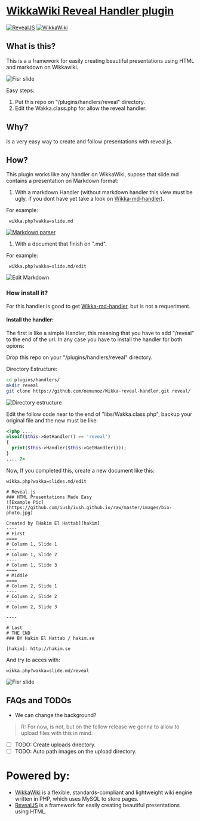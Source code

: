 # [WikkaWiki Reveal Handler plugin](https://github.com/oemunoz/Wikka-reveal-handler)

[![RevealJS](https://github.com/oemunoz/Wikka-reveal-handler/raw/master/images/Revealjs.jpg)](https://github.com/hakimel/reveal.js/)
[![WikkaWiki](https://github.com/oemunoz/Wikka-reveal-handler/raw/master/images/wizard.gif)](http://wikkawiki.org/HomePage)

## What is this?

This is a a framework for easily creating beautiful presentations using HTML and markdown on Wikkawiki.

![Fisr slide](https://github.com/oemunoz/Wikka-reveal-handler/raw/master/images/reveal_fist.png)

Easy steps:

1. Put this repo on "/plugins/handlers/reveal" directory.
2. Edit the Wakka.class.php for allow the reveal handler.

## Why?

Is a very easy way to create and follow presentations with reveal.js.

## How?

This plugin works like any handler on WikkaWiki, supose that slide.md contains a presentation on Markdown format:

1. With a markdown Handler (without markdown handler this view must be ugly, if you dont have yet take a look on [Wikka-md-handler](https://github.com/oemunoz/Wikka-md-handler)).

For example:

```
 wikka.php?wakka=slide.md
```

[![Markdown parser](https://github.com/oemunoz/Wikka-reveal-handler/raw/master/images/mmymdoc_parser.png)](https://github.com/oemunoz/Wikka-md-handler)

1. With a document that finish on ".md".

For example:

```
 wikka.php?wakka=slide.md/edit
```

![Edit Markdown](https://github.com/oemunoz/Wikka-reveal-handler/raw/master/images/reveal_markdown.png)

### How install it?

For this handler is good to get [Wikka-md-handler](https://github.com/oemunoz/Wikka-md-handler), but is not a requeriment.

#### Install the handler:

The first is like a simple Handler, this meaning that you have to add "/reveal" to the end of the url. In any case you have to install the handler for both opions:

Drop this repo on your "/plugins/handlers/reveal" directory.

Directory Estructure:

```bash
cd plugins/handlers/
mkdir reveal
git clone https://github.com/oemunoz/Wikka-reveal-handler.git reveal/
```

![Directory estructure](https://github.com/oemunoz/Wikka-reveal-handler/raw/master/images/paths.png)

Edit the follow code near to the end of "libs/Wakka.class.php", backup your original file and the new must be like:

```php
<?php ....
elseif($this->GetHandler() == 'reveal')
{
  print($this->Handler($this->GetHandler()));
}
.... ?>
```

Now, If you completed this, create a new document like this:

~~~~
wikka.php?wakka=slides.md/edit
~~~~

~~~~language-markdown
# Reveal.js
### HTML Presentations Made Easy
![Example Pic](https://github.com/iush/iush.github.io/raw/master/images/bio-photo.jpg)

Created by [Hakim El Hattab][hakim]
----
# First
====
# Column 1, Slide 1
----
# Column 1, Slide 2
----
# Column 1, Slide 3
====
# Middle
====
# Column 2, Slide 1
----
# Column 2, Slide 2
----
# Column 2, Slide 3

----

# Last
# THE END
### BY Hakim El Hattab / hakim.se

[hakim]: http://hakim.se
~~~~

And try to acces with:
~~~~
wikka.php?wakka=slide.md/reveal
~~~~

![Fisr slide](https://github.com/oemunoz/Wikka-reveal-handler/raw/master/images/reveal_fist.png)

## FAQs and TODOs

- We can change the background?

> R: For now, is not, but on the follow release we gonna to allow to upload files with this in mind.

- [ ] TODO: Create uploads directory.
- [ ] TODO: Auto path images on the upload directory.

# Powered by:
- [WikkaWiki](http://wikkawiki.org/HomePage) is a flexible, standards-compliant and lightweight wiki engine written in PHP, which uses MySQL to store pages.
- [RevealJS](https://github.com/hakimel/reveal.js/) is a framework for easily creating beautiful presentations using HTML.
